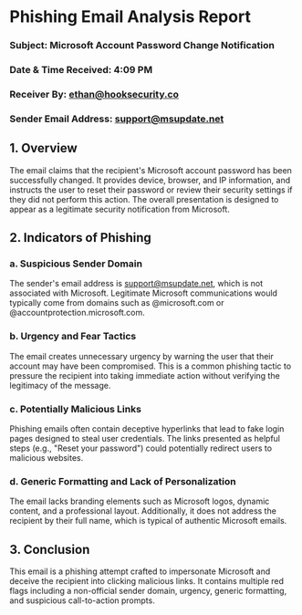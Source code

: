# Phishing Email Analysis Report
### Subject: Microsoft Account Password Change Notification
### Date & Time Received: 4:09 PM
### Receiver By: ethan@hooksecurity.co
### Sender Email Address: support@msupdate.net


## 1. Overview
The email claims that the recipient's Microsoft account password has been successfully changed. It provides device, browser, and IP information, and instructs the user to reset their password or review their security settings if they did not perform this action. The overall presentation is designed to appear as a legitimate security notification from Microsoft.

## 2. Indicators of Phishing
### a. Suspicious Sender Domain
The sender's email address is support@msupdate.net, which is not associated with Microsoft. Legitimate Microsoft communications would typically come from domains such as @microsoft.com or @accountprotection.microsoft.com.

### b. Urgency and Fear Tactics
The email creates unnecessary urgency by warning the user that their account may have been compromised. This is a common phishing tactic to pressure the recipient into taking immediate action without verifying the legitimacy of the message.

### c. Potentially Malicious Links
Phishing emails often contain deceptive hyperlinks that lead to fake login pages designed to steal user credentials. The links presented as helpful steps (e.g., "Reset your password") could potentially redirect users to malicious websites.

### d. Generic Formatting and Lack of Personalization
The email lacks branding elements such as Microsoft logos, dynamic content, and a professional layout. Additionally, it does not address the recipient by their full name, which is typical of authentic Microsoft emails.

## 3. Conclusion
This email is a phishing attempt crafted to impersonate Microsoft and deceive the recipient into clicking malicious links. It contains multiple red flags including a non-official sender domain, urgency, generic formatting, and suspicious call-to-action prompts.
